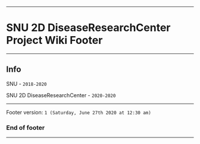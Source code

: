 
***

# SNU 2D DiseaseResearchCenter Project Wiki Footer

***

## Info

SNU - `2018-2020`

SNU 2D DiseaseResearchCenter - `2020-2020`

***

Footer version: `1 (Saturday, June 27th 2020 at 12:30 am)`

### End of footer

***
